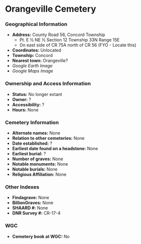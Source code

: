 # Orangeville Cemetery

### Geographical Information
- **Address:** County Road 56, Concord Township
	- Pt. E ½ NE ½ Section 12 Township 33N Range 15E
	- On east side of CR 75A north of CR 56 (FYO - Locate this)
- **Coordinates:** Unlocated
- **Township:** Concord
- **Nearest town:** Orangeville?
- *Google Earth Image*
- *Google Maps Image*

### Ownership and Access Information
- **Status:** No longer extant
- **Owner:** ?
- **Accessibility:** ?
- **Hours:** None

### Cemetery Information
- **Alternate names:** None
- **Relation to other cemeteries:** None
- **Date established:** ?
- **Earliest date found on a headstone:** None
- **Earliest burial:** ?
- **Number of graves:** None
- **Notable monuments:** None
- **Notable burials:** None
- **Religious Affiliation:** None

### Other Indexes
- **Findagrave:** None
- **BillionGraves:** None
- **SHAARD #:** None
- **DNR Survey #:** CR-17-4


### WGC
- **Cemetery book at WGC:** No
